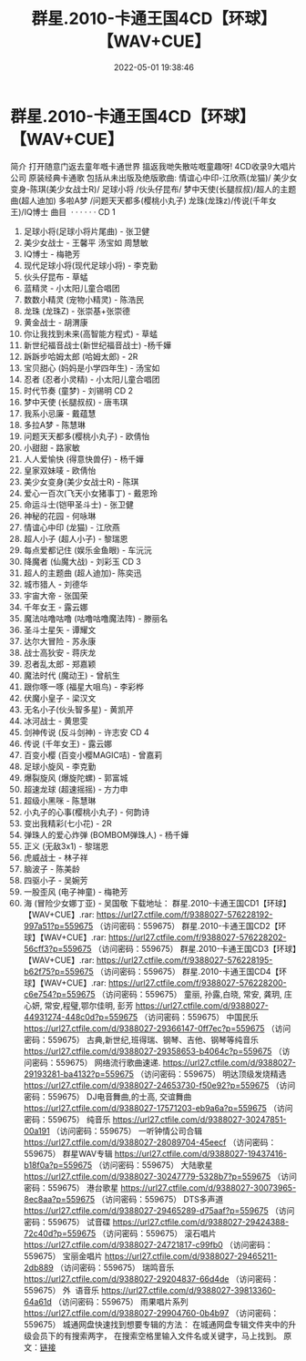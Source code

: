 ﻿---
title: 群星.2010-卡通王国4CD【环球】【WAV+CUE】
date: 2022-05-01 19:38:46
categories: WAV车载音乐、镜像
tags: 华语中文
---
# 群星.2010-卡通王国4CD【环球】【WAV+CUE】

简介
打开随意门返去童年嘅卡通世界
搵返我哋失散咗嘅童趣呀!
4CD收录9大唱片公司
原装经典卡通歌
包括从未出版及绝版歌曲:
情谊心中印-江欣燕(龙猫)/
美少女变身-陈琪(美少女战士R)/
足球小将 /伙头仔昆布/
梦中天使(长腿叔叔)/超人的主题曲(超人迪加)
多啦A梦
/问题天天都多(樱桃小丸子)
龙珠(龙珠z)/传说(千年女王)/IQ博士
曲目  · · · · ·
·
CD 1
01. 足球小将(足球小将片尾曲) -
张卫健
02. 美少女战士 - 王馨平 汤宝如
周慧敏
03. IQ博士 - 梅艳芳
04. 现代足球小将(现代足球小将) -
李克勤
05. 伙头仔昆布 - 草蜢
06. 蓝精灵 - 小太阳儿童合唱团
07. 数数小精灵 (宠物小精灵) -
陈浩民
08. 龙珠 (龙珠Z) -
张崇基+张崇德
09. 黄金战士 - 胡渭康
10. 你让我找到未来(高智能方程式) -
草蜢
11. 新世纪福音战士(新世纪福音战士)
-杨千嬅
12. 跅跅步哈姆太郎 (哈姆太郎) -
2R
13. 宝贝甜心 (妈妈是小学四年生) -
汤宝如
14. 忍者 (忍者小灵精) -
小太阳儿童合唱团
15. 时代节奏 (童梦) -
刘锡明
CD 2
01. 梦中天使 (长腿叔叔) -
唐韦琪
02. 我系小忌廉 - 戴蕴慧
03. 多拉A梦 - 陈慧琳
04. 问题天天都多(樱桃小丸子) -
欧倩怡
05. 小甜甜 - 路家敏
06. 人人爱愉快 (得意快兽仔) -
杨千嬅
07. 皇家双妹唛 - 欧倩怡
08. 美少女变身(美少女战士R) -
陈琪
09. 爱心一百次(飞天小女猪事丁) -
戴恩玲
10. 命运斗士(铠甲圣斗士) -
张卫健
11. 神秘的花园 - 何咏琳
12. 情谊心中印 (龙猫) -
江欣燕
13. 超人小子 (超人小子) -
黎瑞恩
14. 每点爱都记住 (娱乐金鱼眼) -
车沅沅
15. 降魔者 (仙魔大战) -
刘彩玉
CD 3
01. 超人的主题曲 (超人迪加)-
陈奕迅
02. 城市猎人 - 刘德华
03. 宇宙大帝 - 张国荣
04. 千年女王 - 露云娜
05. 魔法咕噜咕噜 (咕噜咕噜魔法阵) -
滕丽名
06. 圣斗士星矢 - 谭耀文
07. 达尔大冒险 - 苏永康
08. 战士高狄安 - 蒋庆龙
09. 忍者乱太郎 - 郑嘉颖
10. 魔法时代 (魔动王) -
曾航生
11. 跟你啄一啄 (福星大咀鸟) -
李彩桦
12. 伏魔小皇子 - 梁汉文
13. 无名小子(伙头智多星) -
黄凯芹
14. 冰河战士 - 黄思雯
15. 剑神传说 (反斗剑神) -
许志安
CD 4
01. 传说 (千年女王) -
露云娜
02. 百变小樱 (百变小樱MAGIC咭) -
曾嘉莉
03. 足球小旋风 - 李克勤
04. 爆裂旋风 (爆旋陀螺) -
郭富城
05. 超速龙球 (超速摇摇) -
方力申
06. 超级小黑咪 - 陈慧琳
07. 小丸子的心事(樱桃小丸子) -
何韵诗
08. 变出我精彩(七小花) -
2R
09. 弹珠人的爱心炸弹 (BOMBOM弹珠人) -
杨千嬅
10. 正义 (无敌3x1) -
黎瑞恩
11. 虎威战士 - 林子祥
12. 脑波子 - 陈美龄
13. 四驱小子 - 吴婉芳
14. 一股歪风 (电子神童) -
梅艳芳
15. 海 (冒险少女娜丁亚) -
吴国敬
下载地址：
群星.2010-卡通王国CD1【环球】【WAV+CUE】.rar: https://url27.ctfile.com/f/9388027-576228192-997a51?p=559675
（访问密码：559675）
群星.2010-卡通王国CD2【环球】【WAV+CUE】.rar: https://url27.ctfile.com/f/9388027-576228202-56cff3?p=559675
（访问密码：559675）
群星.2010-卡通王国CD3【环球】【WAV+CUE】.rar: https://url27.ctfile.com/f/9388027-576228195-b62f75?p=559675
（访问密码：559675）
群星.2010-卡通王国CD4【环球】【WAV+CUE】.rar: https://url27.ctfile.com/f/9388027-576228200-c6e754?p=559675
（访问密码：559675）
童丽, 孙露,白晓, 常安, 龚玥, 庄心妍, 常安,程璧,鄂尔佳明, 彭芳
https://url27.ctfile.com/d/9388027-44931274-448c0d?p=559675
（访问密码：559675）
中国民乐
https://url27.ctfile.com/d/9388027-29366147-0ff7ec?p=559675
（访问密码：559675）
古典,新世纪,班得瑞、钢琴、吉他、钢琴等纯音乐
https://url27.ctfile.com/d/9388027-29358653-b4064c?p=559675
（访问密码：559675）
网络流行歌曲速递.
https://url27.ctfile.com/d/9388027-29193281-ba4132?p=559675
（访问密码：559675）
明达顶级发烧精选
https://url27.ctfile.com/d/9388027-24653730-f50e92?p=559675
（访问密码：559675）
DJ电音舞曲,的士高, 交谊舞曲
https://url27.ctfile.com/d/9388027-17571203-eb9a6a?p=559675
（访问密码：559675）
纯音乐
https://url27.ctfile.com/d/9388027-30247851-00a191
（访问密码：559675）
一听钟情公司合辑
https://url27.ctfile.com/d/9388027-28089704-45eecf
（访问密码：559675）
群星WAV专辑
https://url27.ctfile.com/d/9388027-19437416-b18f0a?p=559675
（访问密码：559675）
大陆歌星
https://url27.ctfile.com/d/9388027-30247779-5328b7?p=559675
（访问密码：559675）
港台歌星
https://url27.ctfile.com/d/9388027-30073965-8ec8aa?p=559675
（访问密码：559675）
DTS多声道
https://url27.ctfile.com/d/9388027-29465289-d75aaf?p=559675
（访问密码：559675）
试音碟
https://url27.ctfile.com/d/9388027-29424388-72c40d?p=559675
（访问密码：559675）
滚石唱片
https://url27.ctfile.com/d/9388027-24721817-c99fb0
（访问密码：559675）
宝丽金唱片
https://url27.ctfile.com/d/9388027-29465211-2db889
（访问密码：559675）
瑞鸣音乐
https://url27.ctfile.com/d/9388027-29204837-66d4de
（访问密码：559675）
外  语音乐
https://url27.ctfile.com/d/9388027-39813360-64a61d
（访问密码：559675）
雨果唱片系列
https://url27.ctfile.com/d/9388027-29904760-0b4b97
（访问密码：559675）
城通网盘快速找到想要专辑的方法：
在城通网盘专辑文件夹中的升级会员下的有搜索两字，
在搜索空格里输入文件名或关键字，马上找到。
原文：[链接](https://blog.sina.com.cn/s/blog_1647c7e7601030wzy.html)